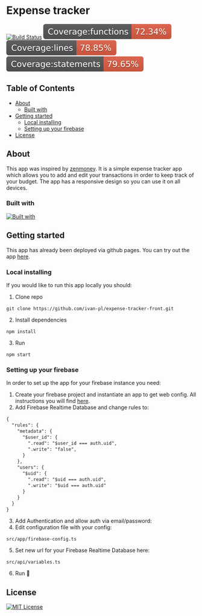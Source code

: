 # Expense tracker

<p>
  <a href=""><img src="https://img.shields.io/azure-devops/build/rustwasm/gloo/6.svg?style=flat-square" alt="Build Status" /></a>
  <a href=""><img src="./badges/badge-functions.svg" alt="Coverage functions Status" /></a>
  <a href=""><img src="./badges/badge-lines.svg" alt="Coverage lines Status" /></a>
  <a href=""><img src="./badges/badge-statements.svg" alt="Coverage functions Status" /></a>
</p>

## Table of Contents

- [About](#about)
  - [Built with](#built-with)
- [Getting started](#getting-started)
  - [Local installing](#local-installing)
  - [Setting up your firebase](#setting-up-firebase)
- [License](#license)

## About <a name="about"></a>

This app was inspired by [zenmoney](https://zenmoney.ru/). It is a simple expense tracker app which allows you to add and edit your transactions in order to keep track of your budget. The app has a responsive design so you can use it on all devices.

### Built with <a name="built-with"></a>

[![Built with](https://skillicons.dev/icons?i=ts,jest,sass,react,redux,webpack,bootstrap,firebase)](https://skillicons.dev)

## Getting started <a name="getting-started"></a>

This app has already been deployed via github pages. You can try out the app [here](https://ivan-pl.github.io/expense-tracker-front).

### Local installing <a name="local-installing"></a>

If you would like to run this app locally you should:

1. Clone repo

```
git clone https://github.com/ivan-pl/expense-tracker-front.git
```

2. Install dependencies

```
npm install
```

3. Run

```
npm start
```

### Setting up your firebase <a name="setting-up-firebase"></a>

In order to set up the app for your firebase instance you need:

1. Create your firebase project and instantiate an app to get web config. All instructions you will find [here](https://firebase.google.com).
2. Add Firebase Realtime Database and change rules to:

```
{
  "rules": {
    "metadata": {
      "$user_id": {
        ".read": "$user_id === auth.uid",
        ".write": "false",
      }
    },
    "users": {
      "$uid": {
        ".read": "$uid === auth.uid",
        ".write": "$uid === auth.uid"
      }
    }
  }
}
```

3. Add Authentication and allow auth via email/password:
4. Edit configuration file with your config:

```
src/app/firebase-config.ts
```

5. Set new url for your Firebase Realtime Database here:

```
src/api/variables.ts
```

6. Run 🤗

## License <a name="license"></a>

[![MIT License][license-shield]][license-url]

[license-shield]: https://img.shields.io/github/license/othneildrew/Best-README-Template.svg?style=for-the-badge
[license-url]: https://github.com/othneildrew/Best-README-Template/blob/master/LICENSE.txt
